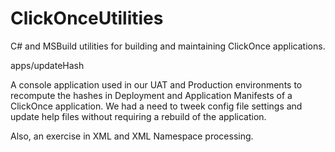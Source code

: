 # ClickOnceUtilities
C# and MSBuild utilities for building and maintaining ClickOnce applications.


apps/updateHash 

  A console application used in our UAT and Production environments to 
  recompute the hashes in Deployment and Application Manifests of a 
  ClickOnce application.  We had a need to tweek config file settings
  and update help files without requiring a rebuild of the application.

  Also, an exercise in XML and XML Namespace  processing.


